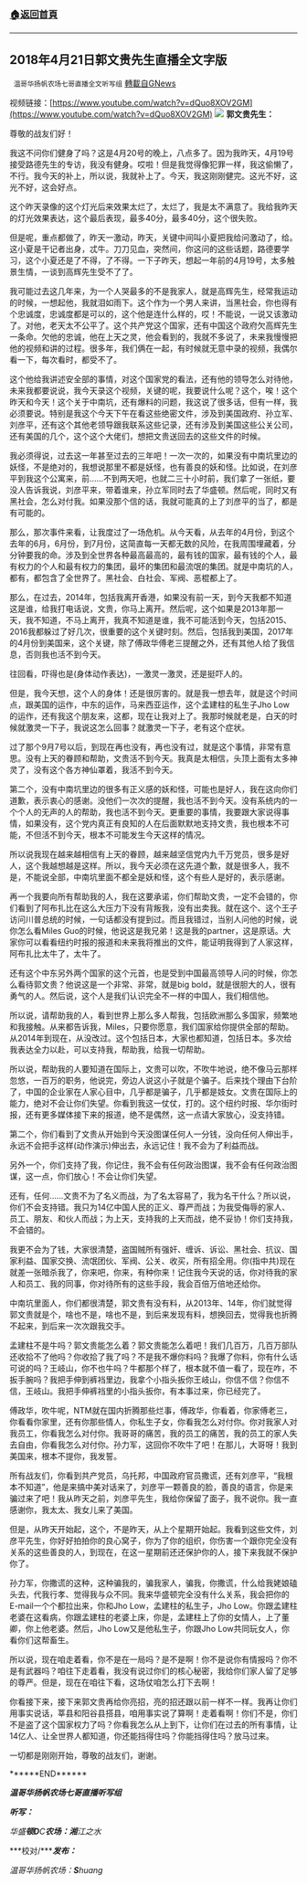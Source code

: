 ###  [:house:返回首頁](https://github.com/ourhimalayas/txt)
---


## 2018年4月21日郭文贵先生直播全文字版
` 温哥华扬帆农场七哥直播全文听写组` [轉載自GNews](https://gnews.org/zh-hans/1548545/)

视频链接：[https://www.youtube.com/watch?v=dQuo8XOV2GM](https://www.youtube.com/watch?v=dQuo8XOV2GM)
![](https://assets.gnews.org/wp-content/uploads/2021/09/20180421.png)
**郭文贵先生：**

尊敬的战友们好！

我这不问你们健身了吗？这是4月20号的晚上，八点多了。因为我昨天，4月19号接受路德先生的专访，我没有健身。哎啦！但是我觉得像犯罪一样，我这偷懒了，不行。我今天的补上，所以说，我就补上了。今天，我这刚刚健完。这光不好，这光不好，这会好点。

这个昨天录像的这个灯光后来效果太烂了，太烂了，我是太不满意了。我给我昨天的灯光效果表达，这个最后表现，最多40分，最多40分，这个很失败。

但是呢，重点都做了，昨天一激动，昨天，关键中间叫小夏把我给问激动了，给。这小夏是干记者出身，忒牛。刀刀见血，突然间，你这问的这些话题，路德要学习，这个小夏还是了不得，了不得。一下子昨天，想起一年前的4月19号，太多触景生情，一谈到高辉先生受不了了。

我可能过去这几年来，为一个人哭最多的不是我家人，就是高辉先生，经常我运动的时候，一想起他，我就泪如雨下。这个作为一个男人来讲，当黑社会，你也得有个忠诚度，忠诚度都是可以的，这个他是连什么样的，哎！不能说，一说又该激动了。对他，老天太不公平了。这个共产党这个国家，还有中国这个政府欠高辉先生一条命。欠他的忠诚，他在上天之灵，他会看到的，我就不多说了，未来我慢慢把他的视频和讲的过程。很多年，我们俩在一起，有时候就无意中录的视频，我偶尔看一下，每次看时，都受不了。

这个他给我讲述安全部的事情，对这个国家党的看法，还有他的领导怎么对待他，未来我都要说说，我今天录这个视频，关键的呢，我要说什么呢？这个，唉！这个昨天和今天！这个关于中南坑，还有爆料的问题，我这说了很多话，但有一样，我必须要说。特别是我这个今天下午在看这些绝密文件，涉及到美国政府、孙立军、刘彦平，还有这个其他老领导跟我联系这些记录，还有涉及到美国这些公关公司，还有美国的几个，这个这个大佬们，想把文贵送回去的这些文件的时候。

我必须得说，过去这一年甚至过去的三年吧！一次一次的，如果没有中南坑里边的妖怪，不是绝对的，我想说那里不都是妖怪，也有善良的妖和怪。比如说，在刘彦平到我这个公寓来，前……不到两天吧，也就二三十小时前，我们拿了一张纸，要没人告诉我说，刘彦平来，带着谁来，孙立军同时去了华盛顿。然后呢，同时又有黑社会，怎么对付我。如果没那个信的话，我就可能真的上了刘彦平的当了，都是有可能的。

那么，那次事件来看，让我度过了一场危机。从今天看，从去年的4月份，到这个去年的6月，6月份，到7月份，这简直每一天都无数的风险，在我周围埋藏着，分分钟要我的命。涉及到全世界各种最高最高的，最有钱的国家，最有钱的个人，最有权力的个人和最有权力的集团，最坏的集团和最流氓的集团。就是中南坑的人，都有，都包含了全世界了。黑社会、白社会、军阀、恶棍都上了。

那么，在过去，2014年，包括我离开香港，如果没有前一天，到今天我都不知道这是谁，给我打电话说，文贵，你马上离开。然后呢，这个如果是2013年那一天，我不知道，不马上离开，我真不知道是谁，我不可能活到今天，包括2015、2016我都躲过了好几次，很重要的这个关键时刻。然后，包括我到美国，2017年的4月份到美国来，这个关键，除了傅政华傅老三提醒之外，还有其他人给了我信息，否则我也活不到今天。

往回看，吓得也是(身体动作表达)，一激灵一激灵，还是挺吓人的。

但是，我今天想，这个人的身体！还是很厉害的。就是我一想去年，就是这个时间点，跟美国的运作，中东的运作，马来西亚运作，这个孟建柱的私生子Jho Low的运作，还有我这个朋友来，这都，现在让我对上了。我那时候就老是，白天的时候就激灵一下子，我说这怎么回事？就激灵一下子，老有这个症状。

过了那个9月7号以后，到现在再也没有，再也没有过，就是这个事情，非常有意思。没有上天的眷顾和帮助，文贵活不到今天。我真是太相信，头顶上面有太多神灵了，没有这个各方神仙罩着，我活不到今天。

第二个，没有中南坑里边的很多有正义感的妖和怪，可能也是好人，我在这向你们道歉，表示衷心的感谢。没他们一次次的提醒，我也活不到今天。没有系统内的一个个人的无声的人的帮助，我也活不到今天。更重要的事情，我要跟大家说得事情，如果没有，这个党内真正有良知的人在后面默默地支持文贵，我也根本不可能，不但活不到今天，根本不可能发生今天这样的情况。

所以说我现在越来越相信有上天的眷顾，越来越坚信党内九千万党员，很多是好人，这个我越想越是这样。所以，我今天必须在这先道个歉，就是很多人，我不是，不能说全部，中南坑里面不都全是妖和怪，这个有些人是好的，表示感谢。

再一个我要向所有帮助我的人，我在这要承诺，你们帮助文贵，一定不会错的，你们看到了阿布扎比在这么大压力下没有背叛我，没有出卖我。就在这个、这个王子访问川普总统的时候，一句话都没有提到过。而且我错过，当别人问他的时候，说你怎么看Miles Guo的时候，他说这是我兄弟！这是我的partner，这是原话。大家你可以看看纽约时报的报道和未来我将推出的文件，能证明我得到了人家这样，阿布扎比太牛了，太牛了。

还有这个中东另外两个国家的这个元首，也是受到中国最高领导人问的时候，你怎么看待郭文贵？他说这是一个非常、非常，就是big bold，就是很胆大的人，很有勇气的人。然后说，这个人是我们认识完全不一样的中国人，我们相信他。

所以说，请帮助我的人，看到世界上那么多人帮我，包括欧洲那么多国家，频繁地和我接触。从来都告诉我，Miles，只要你愿意，我们国家给你提供全部的帮助。从2014年到现在，从没改过。这个包括日本，大家也都知道，包括日本。多次给我表达全力以赴，可以支持我，帮助我，给我一切帮助。

所以说，帮助我的人要知道在国际上，文贵可以吹，不吹牛地说，绝不像马云那样忽悠，一百万的职务，他说完，旁边人说这小子就是个骗子。后来找个理由下台阶了，中国的企业家在人家心目中，几乎都是骗子，几乎都是妓女。文贵在国际上的能力，绝对不会让你们失望。你看到我这一仗仗，打的。这个纽约时报、华尔街时报，还有更多媒体接下来的报道，绝不是偶然，这一点请大家放心，没支持错。

第二个，你们看到了文贵从开始到今天没图谋任何人一分钱，没向任何人伸出手，永远不会把手这样(动作演示)伸出去，永远记住！我不会为了利益而战。

另外一个，你们支持了我，你记住，我不会有任何政治图谋，我不会有任何政治图谋，这一点，你们放心！不会让你们失望。

还有，任何……文贵不为了名义而战，为了名太容易了，我为名干什么？所以说，你们不会支持错。我只为14亿中国人民的正义、尊严而战；为我受侮辱的家人、员工、朋友、和伙人而战；为上天，支持我的上天而战，绝不妥协！你们支持我，不会错的。

我更不会为了钱，大家很清楚，盗国贼所有强奸、缠诉、诉讼、黑社会、抗议、国家利益、国家交换、流氓团伙、军阀、公关、收买，所有招全用。你(指中共)现在就差一张暗杀我了，你来吧，你来，有种你来！记住我今天说的话，你对待我的家人和员工、我的同事，你对待所有的这些手段，我会百倍万倍地还给你。

中南坑里面人，你们都很清楚，郭文贵有没有料，从2013年、14年，你们就觉得郭文贵就是个，啥也不是，啥也不是，到后来发现有料，想换回去，觉得我也折腾不起来，到后来一次次跟我交手。

孟建柱不是牛吗？郭文贵能怎么着？郭文贵能怎么着吧！我们几百万，几百万部队还收拾不了他吗？你收拾了我了吗？不是我不爆你料吗？我爆了你料，你有什么话可说的吗？王岐山，你不也牛吗？牛都那个样了，根本就不值一看了，现在咋，不扳手腕吗？我把手伸到裤裆里边，我拿个小指头扳你王岐山，你信不信？你信不信，王岐山。我把手伸裤裆里的小指头扳你，有本事过来，你已经完了。

傅政华，吹牛呢，NTM就在国内折腾那些烂事，傅政华，你看着，你家傅老三，你看看你家里，还有你那些情人，你私生子女，你看我怎么对付你。你对我家人对我员工，你看我怎么对付你。我哥哥的痛苦，我的员工的痛苦，我的员工的家人失去自由，你看我怎么对付你。孙力军，这回你不吹牛了吧！在那儿，大哥呀！我到美国来，根本不提你，我发誓。

所有战友们，你看到共产党员，乌托邦，中国政府官员撒谎，还有刘彦平，“我根本不知道”，他是来搞中美对话来了，刘彦平一颗善良的脸，善良的语言，你是来骗过来了吧！我从昨天之前，刘彦平先生，我给你保留了面子，我不说你。我一直感谢你，我太太、我女儿来了美国。

但是，从昨天开始起，这个，不是昨天，从上个星期开始起。我看到这些文件，刘彦平先生，你好好拍拍你的良心窝子，你为了你的组织，你伤害一个跟你完全没有关系的这些善良的人，到现在，在这一星期前还还保护你的人，接下来我就不保护你了。

孙力军，你撒谎的这种，这种骗我的，骗我家人，骗我，你撒谎，什么给我姥娘磕头去，代我行孝、觉得我与众不同。我来华盛顿完全没有什么关系，我会把你的E-mail一个个都拉出来，你和Jho Low，孟建柱的私生子，Jho Low。你跟孟建柱老婆在这看病，你跟孟建柱的老婆上床，你是，孟建柱上了你的女情人，上了董卿，你上他老婆。然后，Jho Low又是他私生子，你跟Jho Low共同玩女人，你看你们这帮畜生。

所以说，现在咱走着看，你不是在一局吗？是不是啊！你不是说你有情报吗？你不是有武器吗？咱往下走着看，我没有说过你们的核心秘密，我给你们家人留了足够的尊严。但是，现在在咱往下看，这场仗咱怎么打下去啊！

你看接下来，接下来郭文贵再给你亮招，亮的招还跟以前一样不一样。我再让你们用事实说话，莘县和阳谷县搭县，咱用事实说了算啊！走着看啊！你们不是，你们不是盗了这个国家权力了吗？你看我怎么从上到下，让你们在过去的所有事情，让14亿人、让全世界人都知道，你还能挡得住吗？你能挡得住吗？放马过来。

一切都是刚刚开始，尊敬的战友们，谢谢。

\*\*\*\*\*\*END\*\*\*\*\*\*

***温哥华扬帆农场七哥直播听写组***

***听写：***

*华盛**顿D**C**农场：湘**江之水*

***校对/******发布：***

*温哥华扬帆农场：**S**huang*
